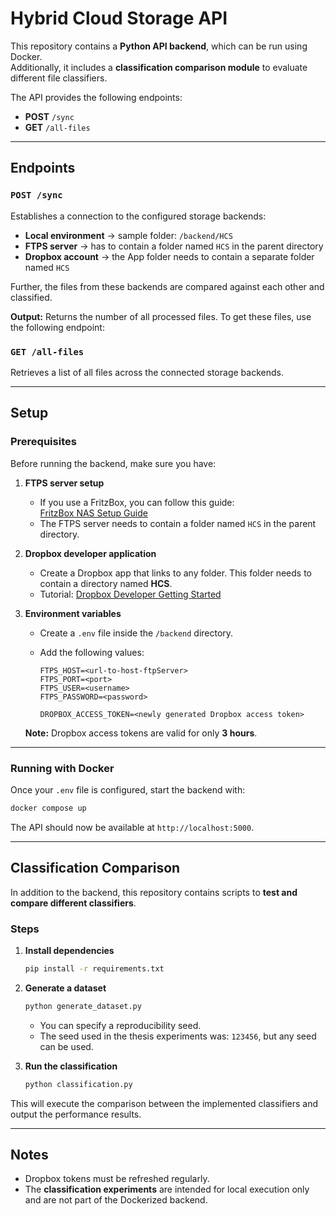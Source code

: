 # Hybrid Cloud Storage API

This repository contains a **Python API backend**, which can be run using Docker.  
Additionally, it includes a **classification comparison module** to evaluate different file classifiers.

The API provides the following endpoints:

- **POST** `/sync`
- **GET** `/all-files`

---

## Endpoints

### `POST /sync`
Establishes a connection to the configured storage backends:
- **Local environment** → sample folder: `/backend/HCS`
- **FTPS server** → has to contain a folder named `HCS` in the parent directory
- **Dropbox account** → the App folder needs to contain a separate folder named `HCS`


Further, the files from these backends are compared against each other and classified.


**Output:** Returns the number of all processed files. To get these files, use the following endpoint:


### `GET /all-files`
Retrieves a list of all files across the connected storage backends.

---

## Setup

### Prerequisites
Before running the backend, make sure you have:

1. **FTPS server setup**  
   - If you use a FritzBox, you can follow this guide:  
     [FritzBox NAS Setup Guide](https://fritz.com/service/wissensdatenbank/dok/FRITZ-Box-7530-AX/508_NAS-System-im-FRITZ-Heimnetz-einsetzen)
   - The FTPS server needs to contain a folder named `HCS` in the parent directory.  

2. **Dropbox developer application**  
   - Create a Dropbox app that links to any folder. This folder needs to contain a directory named **HCS**.  
   - Tutorial: [Dropbox Developer Getting Started](https://www.dropbox.com/developers/reference/getting-started#app%20console)

3. **Environment variables**  
   - Create a `.env` file inside the `/backend` directory.  
   - Add the following values:

     ```env
     FTPS_HOST=<url-to-host-ftpServer>
     FTPS_PORT=<port>
     FTPS_USER=<username>
     FTPS_PASSWORD=<password>

     DROPBOX_ACCESS_TOKEN=<newly generated Dropbox access token>
     ```

   **Note:** Dropbox access tokens are valid for only **3 hours**.

---

### Running with Docker

Once your `.env` file is configured, start the backend with:

```bash
docker compose up
```

The API should now be available at `http://localhost:5000`.

---

## Classification Comparison

In addition to the backend, this repository contains scripts to **test and compare different classifiers**.

### Steps

1. **Install dependencies**
   ```bash
   pip install -r requirements.txt
   ```

2. **Generate a dataset**
   ```bash
   python generate_dataset.py
   ```
   - You can specify a reproducibility seed.  
   - The seed used in the thesis experiments was: `123456`, but any seed can be used.

3. **Run the classification**
   ```bash
   python classification.py
   ```

This will execute the comparison between the implemented classifiers and output the performance results.

---

## Notes
- Dropbox tokens must be refreshed regularly.  
- The **classification experiments** are intended for local execution only and are not part of the Dockerized backend.